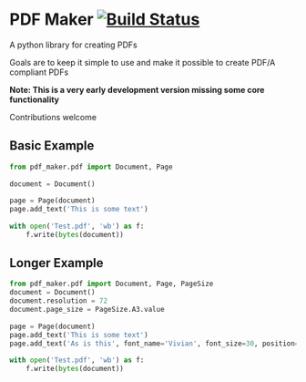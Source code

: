 PDF Maker [![Build Status](https://travis-ci.org/ramchale/pdf-maker.svg?branch=master)](https://travis-ci.org/ramchale/pdf-maker)
=========

A python library for creating PDFs

Goals are to keep it simple to use and make it possible to create PDF/A compliant PDFs

**Note: This is a very early development version missing some core functionality**

Contributions welcome

Basic Example
--------------

```python
from pdf_maker.pdf import Document, Page
 
document = Document()
 
page = Page(document)
page.add_text('This is some text')
 
with open('Test.pdf', 'wb') as f:
    f.write(bytes(document))
```

Longer Example
--------------------

```python
from pdf_maker.pdf import Document, Page, PageSize
document = Document()
document.resolution = 72
document.page_size = PageSize.A3.value
 
page = Page(document)
page.add_text('This is some text')
page.add_text('As is this', font_name='Vivian', font_size=30, position=(100, 100))
 
with open('Test.pdf', 'wb') as f:
    f.write(bytes(document))
```
